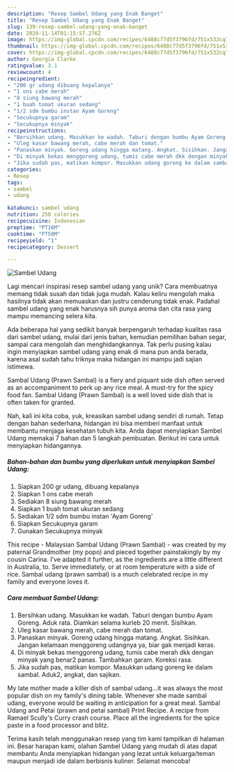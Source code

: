 ```yaml
---
description: "Resep Sambel Udang yang Enak Banget"
title: "Resep Sambel Udang yang Enak Banget"
slug: 139-resep-sambel-udang-yang-enak-banget
date: 2020-11-14T01:15:57.276Z
image: https://img-global.cpcdn.com/recipes/6488c77d5f3796fd/751x532cq70/sambel-udang-foto-resep-utama.jpg
thumbnail: https://img-global.cpcdn.com/recipes/6488c77d5f3796fd/751x532cq70/sambel-udang-foto-resep-utama.jpg
cover: https://img-global.cpcdn.com/recipes/6488c77d5f3796fd/751x532cq70/sambel-udang-foto-resep-utama.jpg
author: Georgia Clarke
ratingvalue: 3.1
reviewcount: 4
recipeingredient:
- "200 gr udang dibuang kepalanya"
- "1 ons cabe merah"
- "8 siung bawang merah"
- "1 buah tomat ukuran sedang"
- "1/2 sdm bumbu instan Ayam Goreng"
- "Secukupnya garam"
- "Secukupnya minyak"
recipeinstructions:
- "Bersihkan udang. Masukkan ke wadah. Taburi dengan bumbu Ayam Goreng. Aduk rata. Diamkan selama kurleb 20 menit. Sisihkan."
- "Uleg kasar bawang merah, cabe merah dan tomat."
- "Panaskan minyak. Goreng udang hingga matang. Angkat. Sisihkan. Jangan kelamaan menggoreng udangnya ya, biar gak menjadi keras."
- "Di minyak bekas menggoreng udang, tumis cabe merah dkk dengan minyak yang benar2 panas. Tambahkan garam. Koreksi rasa."
- "Jika sudah pas, matikan kompor. Masukkan udang goreng ke dalam sambal. Aduk2, angkat, dan sajikan."
categories:
- Resep
tags:
- sambel
- udang

katakunci: sambel udang 
nutrition: 250 calories
recipecuisine: Indonesian
preptime: "PT16M"
cooktime: "PT50M"
recipeyield: "1"
recipecategory: Dessert

---
```



![Sambel Udang](https://img-global.cpcdn.com/recipes/6488c77d5f3796fd/751x532cq70/sambel-udang-foto-resep-utama.jpg)

Lagi mencari inspirasi resep sambel udang yang unik? Cara membuatnya memang tidak susah dan tidak juga mudah. Kalau keliru mengolah maka hasilnya tidak akan memuaskan dan justru cenderung tidak enak. Padahal sambel udang yang enak harusnya sih punya aroma dan cita rasa yang mampu memancing selera kita.

Ada beberapa hal yang sedikit banyak berpengaruh terhadap kualitas rasa dari sambel udang, mulai dari jenis bahan, kemudian pemilihan bahan segar, sampai cara mengolah dan menghidangkannya. Tak perlu pusing kalau ingin menyiapkan sambel udang yang enak di mana pun anda berada, karena asal sudah tahu triknya maka hidangan ini mampu jadi sajian istimewa.

Sambal Udang (Prawn Sambal) is a fiery and piquant side dish often served as an accompaniment to perk up any rice meal. A must-try for the spicy food fan. Sambal Udang (Prawn Sambal) is a well loved side dish that is often taken for granted.


Nah, kali ini kita coba, yuk, kreasikan sambel udang sendiri di rumah. Tetap dengan bahan sederhana, hidangan ini bisa memberi manfaat untuk membantu menjaga kesehatan tubuh kita. Anda dapat menyiapkan Sambel Udang memakai 7 bahan dan 5 langkah pembuatan. Berikut ini cara untuk menyiapkan hidangannya.

<!--inarticleads1-->

##### Bahan-bahan dan bumbu yang diperlukan untuk menyiapkan Sambel Udang:

1. Siapkan 200 gr udang, dibuang kepalanya
1. Siapkan 1 ons cabe merah
1. Sediakan 8 siung bawang merah
1. Siapkan 1 buah tomat ukuran sedang
1. Sediakan 1/2 sdm bumbu instan &#39;Ayam Goreng&#39;
1. Siapkan Secukupnya garam
1. Gunakan Secukupnya minyak


This recipe - Malaysian Sambal Udang (Prawn Sambal) - was created by my paternal Grandmother (my popo) and pieced together painstakingly by my cousin Carina. I&#39;ve adapted it further, as the ingredients are a little different in Australia, to. Serve immediately, or at room temperature with a side of rice. Sambal udang (prawn sambal) is a much celebrated recipe in my family and everyone loves it. 

<!--inarticleads2-->

##### Cara membuat Sambel Udang:

1. Bersihkan udang. Masukkan ke wadah. Taburi dengan bumbu Ayam Goreng. Aduk rata. Diamkan selama kurleb 20 menit. Sisihkan.
1. Uleg kasar bawang merah, cabe merah dan tomat.
1. Panaskan minyak. Goreng udang hingga matang. Angkat. Sisihkan. Jangan kelamaan menggoreng udangnya ya, biar gak menjadi keras.
1. Di minyak bekas menggoreng udang, tumis cabe merah dkk dengan minyak yang benar2 panas. Tambahkan garam. Koreksi rasa.
1. Jika sudah pas, matikan kompor. Masukkan udang goreng ke dalam sambal. Aduk2, angkat, dan sajikan.


My late mother made a killer dish of sambal udang…it was always the most popular dish on my family&#39;s dining table. Whenever she made sambal udang, everyone would be waiting in anticipation for a great meal. Sambal Udang and Petai (prawn and petai sambal) Print Recipe. A recipe from Ramael Scully&#39;s Curry crash course. Place all the ingredients for the spice paste in a food processor and blitz. 

Terima kasih telah menggunakan resep yang tim kami tampilkan di halaman ini. Besar harapan kami, olahan Sambel Udang yang mudah di atas dapat membantu Anda menyiapkan hidangan yang lezat untuk keluarga/teman maupun menjadi ide dalam berbisnis kuliner. Selamat mencoba!
